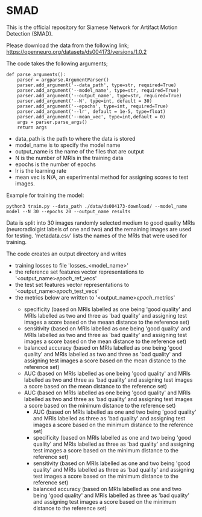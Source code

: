 # SMAD

This is the official repository for Siamese Network for Artifact Motion Detection (SMAD).

Please download the data from the following link;
https://openneuro.org/datasets/ds004173/versions/1.0.2

The code takes the following arguments;
```
def parse_arguments():
    parser = argparse.ArgumentParser()
    parser.add_argument('--data_path', type=str, required=True)
    parser.add_argument('--model_name', type=str, required=True)
    parser.add_argument('--output_name', type=str, required=True)
    parser.add_argument('--N', type=int, default = 30)
    parser.add_argument('--epochs', type=int, required=True)
    parser.add_argument('--lr', default = 1e-5, type=float)
    parser.add_argument('--mean_vec', type=int,default = 0)
    args = parser.parse_args()
    return args
```
- data_path is the path to where the data is stored
- model_name is to specify the model name
- output_name is the name of the files that are output
- N is the number of MRIs in the training data
- epochs is the number of epochs
- lr is the learning rate 
- mean vec is N/A, an experimental method for assigning scores to test images.


Example for training the model:
```
python3 train.py --data_path ./data/ds004173-download/ --model_name model --N 30 --epochs 20 --output_name results
```

Data is split into 30 images randomly selected medium to good quality MRIs (neuroradiolgist labels of one and two) and the remaining images are used for testing. 'metadata.csv' lists the names of the MRIs that were used for training.

The code creates an output directory and writes 
- training losses to file 'losses_<model_name>'
- the reference set features vector representations to '<output_name>_epoch_<epoch>_ref_vecs'
- the test set features vector representations to '<output_name>_epoch_<epoch>_test_vecs'
- the metrics below are written to '<output_name>_epoch_<epoch>_metrics'
  - specificity (based on MRIs labelled as one being 'good quality' and MRIs labelled as two and three as 'bad quality' and assigning test images a score based on the meaan distance to the reference set)
  - sensitivity (based on MRIs labelled as one being 'good quality' and MRIs labelled as two and three as 'bad quality' and assigning test images a score based on the mean distance to the reference set)
  - balanced accuracy (based on MRIs labelled as one being 'good quality' and MRIs labelled as two and three as 'bad quality' and assigning test images a score based on the mean distance to the reference set)
  - AUC (based on MRIs labelled as one being 'good quality' and MRIs labelled as two and three as 'bad quality' and assigning test images a score based on the mean distance to the reference set)
  - AUC (based on MRIs labelled as one being 'good quality' and MRIs labelled as two and three as 'bad quality' and assigning test images a score based on the minimum distance to the reference set)
    - AUC (based on MRIs labelled as one and two being 'good quality' and MRIs labelled as three as 'bad quality' and assigning test images a score based on the minimum distance to the reference set)
    - specificity (based on MRIs labelled as one and two being 'good quality' and MRIs labelled as three as 'bad quality' and assigning test images a score based on the minimum distance to the reference set)
    - sensitivity (based on MRIs labelled as one and two being 'good quality' and MRIs labelled as three as 'bad quality' and assigning test images a score based on the minimum distance to the reference set)
    - balanced accuracy (based on MRIs labelled as one and two being 'good quality' and MRIs labelled as three as 'bad quality' and assigning test images a score based on the minimum distance to the reference set)



